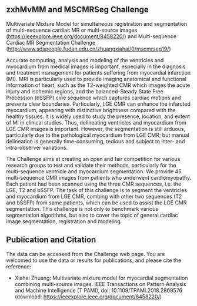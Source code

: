 ## zxhMvMM and MSCMRSeg Challenge
Multivariate Mixture Model for simultaneous registration and segmentation of multi-sequence cardiac MR or multi-source images (https://ieeexplore.ieee.org/document/8458220/)
and 
Multi-sequence Cardiac MR Segmentation Challenge (http://www.sdspeople.fudan.edu.cn/zhuangxiahai/0/mscmrseg19/)

Accurate computing, analysis and modeling of the ventricles and myocardium from medical images is important, especially in the diagnosis and treatment management for patients suffering from myocardial infarction (MI).
MRI is particularly used to provide imaging anatomical and functional information of heart, such as the T2-weighted CMR which images the acute injury and ischemic regions, and the balanced-Steady State Free Precession (bSSFP) cine sequence which captures cardiac motions and presents clear boundaries. Particularly, LGE CMR can enhance the infarcted myocardium, appearing with distinctive brightness compared with the healthy tissues. It is widely used to study the presence, location, and extent of MI in clinical studies. Thus, delineating ventricles and myocardium from LGE CMR images is important.
However, the segmentation is still arduous, particularly due to the pathological myocardium from LGE CMR; but manual delineation is generally time-consuming, tedious and subject to inter- and intra-observer variations.

The Challenge aims at creating an open and fair competition for various research groups to test and validate their methods, particularly for the multi-sequence ventricle and myocardium segmentation.
We provide 45 multi-sequence CMR images from patients who underwent cardiomyopathy. Each patient had been scanned using the three CMR sequences, i.e. the LGE, T2 and bSSFP. The task of this challenge is to segment the ventricles and myocardium from LGE CMR, combing with other two sequences (T2 and bSSFP) from same patients, which can be used to assist the LGE CMR segmentation. This challenge is not only to benchmark various segmentation algorithms, but also to cover the topic of general cardiac image segmentation, registration and modeling.

## Publication and Citation
The data can be accessed from the Challenge web page. You are welcomed to use the data or results for publications, and please cite the reference:
+ Xiahai Zhuang: Multivariate mixture model for myocardial segmentation combining multi-source images. IEEE Transactions on Pattern Analysis and Machine Intelligence (T PAMI), doi: 10.1109/TPAMI.2018.2869576 (download: https://ieeexplore.ieee.org/document/8458220/)

